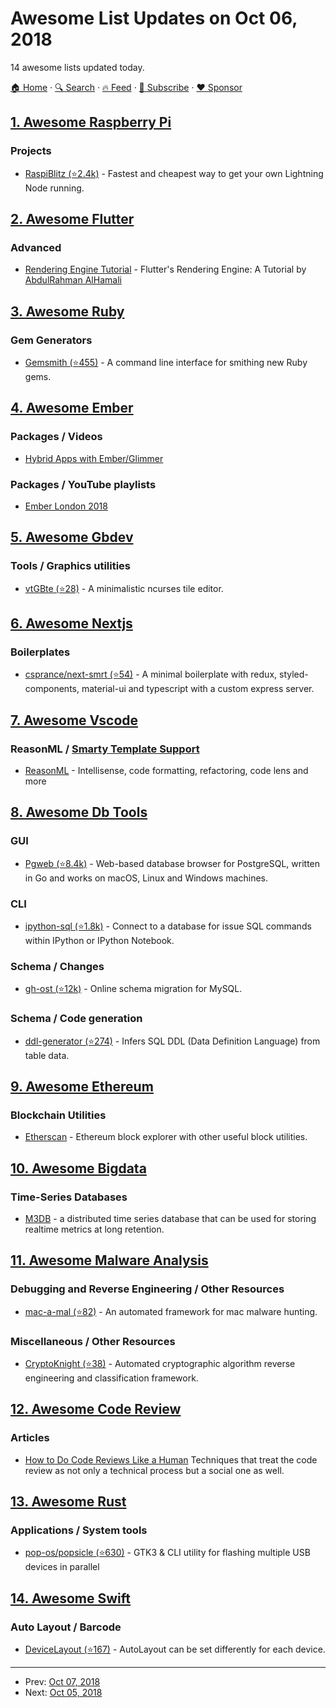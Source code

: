 # Awesome List Updates on Oct 06, 2018

14 awesome lists updated today.

[🏠 Home](/README.md) · [🔍 Search](https://www.trackawesomelist.com/search/) · [🔥 Feed](https://www.trackawesomelist.com/rss.xml) · [📮 Subscribe](https://trackawesomelist.us17.list-manage.com/subscribe?u=d2f0117aa829c83a63ec63c2f&id=36a103854c) · [❤️  Sponsor](https://github.com/sponsors/theowenyoung)



## [1. Awesome Raspberry Pi](/content/thibmaek/awesome-raspberry-pi/README.md)

### Projects

*   [RaspiBlitz (⭐2.4k)](https://github.com/rootzoll/raspiblitz) - Fastest and cheapest way to get your own Lightning Node running.

## [2. Awesome Flutter](/content/Solido/awesome-flutter/README.md)

### Advanced

*   [Rendering Engine Tutorial](https://medium.com/saugo360/flutters-rendering-engine-a-tutorial-part-1-e9eff68b825d) <!--claps:saugo360/flutters-rendering-engine-a-tutorial-part-1-e9eff68b825d--> - Flutter's Rendering Engine: A Tutorial by [AbdulRahman AlHamali](https://github.com/AbdulRahmanAlHamali/)

## [3. Awesome Ruby](/content/markets/awesome-ruby/README.md)

### Gem Generators

*   [Gemsmith (⭐455)](https://github.com/bkuhlmann/gemsmith) - A command line interface for smithing new Ruby gems.

## [4. Awesome Ember](/content/ember-community-russia/awesome-ember/README.md)

### Packages / Videos

*   [Hybrid Apps with Ember/Glimmer](https://pusher.com/sessions/meetup/emberfest/hybrid-apps-with-emberglimmer)

### Packages / YouTube playlists

*   [Ember London 2018](https://www.youtube.com/watch?v=EcKaDu0xo_A\&list=PL8xuokhAnn4rUlol6aspg-VYetu9BLsWV)

## [5. Awesome Gbdev](/content/gbdev/awesome-gbdev/README.md)

### Tools / Graphics utilities

*   [vtGBte (⭐28)](https://github.com/paul-arutyunov/vtGBte) - A minimalistic ncurses tile editor.

## [6. Awesome Nextjs](/content/unicodeveloper/awesome-nextjs/README.md)

### Boilerplates

*   [csprance/next-smrt (⭐54)](https://github.com/csprance/next-smrt) - A minimal boilerplate with redux, styled-components, material-ui and typescript with a custom express server.

## [7. Awesome Vscode](/content/viatsko/awesome-vscode/README.md)

### ReasonML / [Smarty Template Support](https://marketplace.visualstudio.com/items?itemName=aswinkumar863.smarty-template-support)

*   [ReasonML](https://marketplace.visualstudio.com/items?itemName=jaredly.reason-vscode) - Intellisense, code formatting, refactoring, code lens and more

## [8. Awesome Db Tools](/content/mgramin/awesome-db-tools/README.md)

### GUI

*   [Pgweb (⭐8.4k)](https://github.com/sosedoff/pgweb) - Web-based database browser for PostgreSQL, written in Go and works on macOS, Linux and Windows machines.

### CLI

*   [ipython-sql (⭐1.8k)](https://github.com/catherinedevlin/ipython-sql) - Connect to a database for issue SQL commands within IPython or IPython Notebook.

### Schema / Changes

*   [gh-ost (⭐12k)](https://github.com/github/gh-ost) - Online schema migration for MySQL.

### Schema / Code generation

*   [ddl-generator (⭐274)](https://github.com/catherinedevlin/ddl-generator) - Infers SQL DDL (Data Definition Language) from table data.

## [9. Awesome Ethereum](/content/ttumiel/Awesome-Ethereum/README.md)

### Blockchain Utilities

*   [Etherscan](https://etherscan.io/) - Ethereum block explorer with other useful block utilities.

## [10. Awesome Bigdata](/content/newTendermint/awesome-bigdata/README.md)

### Time-Series Databases

*   [M3DB](http://m3db.github.io/m3/m3db/) - a distributed time series database that can be used for storing realtime metrics at long retention.

## [11. Awesome Malware Analysis](/content/rshipp/awesome-malware-analysis/README.md)

### Debugging and Reverse Engineering / Other Resources

*   [mac-a-mal (⭐82)](https://github.com/phdphuc/mac-a-mal) - An automated framework
    for mac malware hunting.

### Miscellaneous / Other Resources

*   [CryptoKnight (⭐38)](https://github.com/AbertayMachineLearningGroup/CryptoKnight) - Automated cryptographic algorithm reverse engineering and classification framework.

## [12. Awesome Code Review](/content/joho/awesome-code-review/README.md)

### Articles

*   [How to Do Code Reviews Like a Human](https://mtlynch.io/human-code-reviews-1/) Techniques that treat the code review as not only a technical process but a social one as well.

## [13. Awesome Rust](/content/rust-unofficial/awesome-rust/README.md)

### Applications / System tools

*   [pop-os/popsicle (⭐630)](https://github.com/pop-os/popsicle) - GTK3 & CLI utility for flashing multiple USB devices in parallel

## [14. Awesome Swift](/content/matteocrippa/awesome-swift/README.md)

### Auto Layout / Barcode

*   [DeviceLayout (⭐167)](https://github.com/cruisediary/DeviceLayout) - AutoLayout can be set differently for each device.

---

- Prev: [Oct 07, 2018](/content/2018/10/07/README.md)
- Next: [Oct 05, 2018](/content/2018/10/05/README.md)